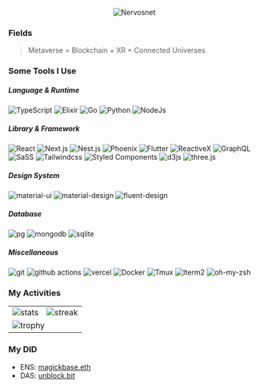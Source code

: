 <p align="center">
  <img src="https://i.imgur.com/h2l6L8E.png" alt="Nervosnet" />
</p>

### Fields

> Metaverse = Blockchain + XR + Connected Universes

### Some Tools I Use

<h5>Language & Runtime</h5>
<p>
  <img alt="TypeScript"
    src="https://img.shields.io/badge/-TypeScript-007ACC?style=flat-square&logo=typescript&logoColor=white" />
  <img alt="Elixir" src="https://img.shields.io/badge/-Elixir-4e2a8e?style=flat-square&logo=Elixir&logoColor=white" />
  <img alt="Go" src="https://img.shields.io/badge/-Go-7fd5ea?style=flat-square&logo=Go&logoColor=white" />
  <img alt="Python" src="https://img.shields.io/badge/-Python-3776AB?style=flat-square&logo=Python&logoColor=white" />
  <img alt="NodeJs" src="https://img.shields.io/badge/-Node.js-43853d?style=flat-square&logo=Node.js&logoColor=white" />
</p>

<h5>Library & Framework</h5>
<p>
  <img alt="React" src="https://img.shields.io/badge/-React-45b8d8?style=flat-square&logo=react&logoColor=white" />
  <img alt="Next.js" src="https://img.shields.io/badge/-Next.js-0070f3?style=flat-square&logo=nextjs&logoColor=white" />
  <img alt="Nest.js" src="https://img.shields.io/badge/-Nest.js-ea2845?style=flat-square&logo=nestjs&logoColor=white" />
  <img alt="Phoenix" src="https://img.shields.io/badge/-Phoenix-ff6f61?style=flat-square&logo=Phoenix&logoColor=white" />
  <img alt="Flutter" src="https://img.shields.io/badge/-Flutter-075b9a?style=flat-square&logo=Flutter&logoColor=white" />
  <img alt="ReactiveX"
    src="https://img.shields.io/badge/-RxJs-B7178C?style=flat-square&logo=reactivex&logoColor=white" />
  <img alt="GraphQL"
    src="https://img.shields.io/badge/-GraphQL-E10098?style=flat-square&logo=graphql&logoColor=white" />
  <img alt="SaSS" src="https://img.shields.io/badge/-SaSS-CC6699?style=flat-square&logo=sass&logoColor=white" />
  <img alt="Tailwindcss"
    src="https://img.shields.io/badge/-Tailwindcss-3b82f6?style=flat-square&logo=Tailwindcss&logoColor=white" />
  <img alt="Styled Components"
    src="https://img.shields.io/badge/-Styled_Components-db7092?style=flat-square&logo=styled-components&logoColor=white" />
  <img alt="d3js" src="https://img.shields.io/badge/-D3.js-e6550d?style=flat-square&logo=d3.js&logoColor=white" />
  <img alt="three.js" src="https://img.shields.io/badge/-Three.js-049EF4?style=flat-square&logo=three.js&logoColor=white" />
</p>
<h5>Design System</h5>
<p>
  <img alt="material-ui" src="https://img.shields.io/badge/-Material_UI-0081cb?style=flat-square&logo=material-ui&logoColor=white" />
  <img alt="material-design" src="https://img.shields.io/badge/-Material_Design-757575?style=flat-square&logo=material-design&logoColor=white" />
  <img alt="fluent-design" src="https://img.shields.io/badge/-Fluent_Design-4fe5ff?style=flat-square&logo=fluent-design&logoColor=white" />
</p>

<h5>Database</h5>
<p>
  <img alt="pg" src="https://img.shields.io/badge/-PostgreSQL-4169e1?style=flat-square&logo=postgresql&logoColor=white" />
  <img alt="mongodb" src="https://img.shields.io/badge/-MongoDB-47a248?style=flat-square&logo=mongodb&logoColor=white" />
  <img alt="sqlite" src="https://img.shields.io/badge/-SQLite-003B57?style=flat-square&logo=sqlite&logoColor=white" />
</p>
<h5>Miscellaneous</h5>
<p>
  <img alt="git" src="https://img.shields.io/badge/-Git-F05032?style=flat-square&logo=git&logoColor=white" />
  <img alt="github actions"
    src="https://img.shields.io/badge/-Github_Actions-2088FF?style=flat-square&logo=github-actions&logoColor=white" />
  <img alt="vercel"
    src="https://img.shields.io/badge/-Vercel-000000?style=flat-square&logo=vercel&logoColor=white" />
  <img alt="Docker" src="https://img.shields.io/badge/-Docker-46a2f1?style=flat-square&logo=docker&logoColor=white" />
  <img alt="Tmux" src="https://img.shields.io/badge/-Tmux-1bb91f?style=flat-square&logo=tmux&logoColor=white" />
  <img alt="Iterm2" src="https://img.shields.io/badge/-Iterm2-0ce927?style=flat-square&logo=iterm2&logoColor=white" />
  <img alt="oh-my-zsh" src="https://img.shields.io/badge/-oh_my_zsh-c5d928?style=flat-square&logo=oh-my-zsh&logoColor=white" />
</p>

### My Activities

<table>
<tbody>
  <tr>
    <td>
      <img src="https://github-readme-stats.vercel.app/api?username=keith-cy&count_private=true&show_icons=true&theme=radical" alt="stats">
    </td>
    <td>
      <img src="https://github-readme-streak-stats.herokuapp.com?user=keith-cy&theme=radical&hide_border=true" alt="streak">
    </td>
  </tr>
  <tr>
    <td colspan="2">
      <img src="https://github-profile-trophy.vercel.app/?username=keith-cy&theme=radical&row=1" alt="trophy">
    </td>
  </tr>
</tbody>
</table>

### My DID
- ENS: [magickbase.eth](https://app.ens.domains/name/magickbase.eth/details)
- DAS: [unblock.bit](https://magickbase.bit.host/)
